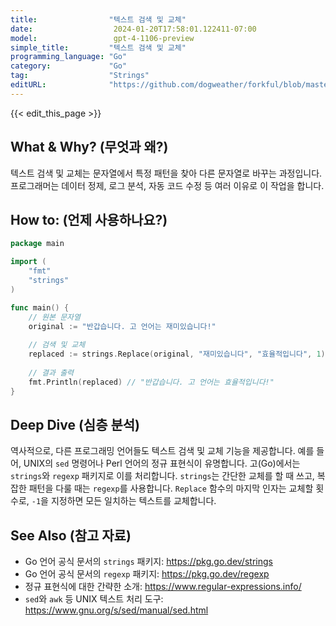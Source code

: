 ```yaml
---
title:                "텍스트 검색 및 교체"
date:                  2024-01-20T17:58:01.122411-07:00
model:                 gpt-4-1106-preview
simple_title:         "텍스트 검색 및 교체"
programming_language: "Go"
category:             "Go"
tag:                  "Strings"
editURL:              "https://github.com/dogweather/forkful/blob/master/content/ko/go/searching-and-replacing-text.md"
---
```


{{< edit_this_page >}}

## What & Why? (무엇과 왜?)
텍스트 검색 및 교체는 문자열에서 특정 패턴을 찾아 다른 문자열로 바꾸는 과정입니다. 프로그래머는 데이터 정제, 로그 분석, 자동 코드 수정 등 여러 이유로 이 작업을 합니다.

## How to: (언제 사용하나요?)
```Go
package main

import (
	"fmt"
	"strings"
)

func main() {
	// 원본 문자열
	original := "반갑습니다. 고 언어는 재미있습니다!"
	
	// 검색 및 교체
	replaced := strings.Replace(original, "재미있습니다", "효율적입니다", 1)
	
	// 결과 출력
	fmt.Println(replaced) // "반갑습니다. 고 언어는 효율적입니다!"
}
```

## Deep Dive (심층 분석)
역사적으로, 다른 프로그래밍 언어들도 텍스트 검색 및 교체 기능을 제공합니다. 예를 들어, UNIX의 `sed` 명령어나 Perl 언어의 정규 표현식이 유명합니다. 고(Go)에서는 `strings`와 `regexp` 패키지로 이를 처리합니다. `strings`는 간단한 교체를 할 때 쓰고, 복잡한 패턴을 다룰 때는 `regexp`를 사용합니다. `Replace` 함수의 마지막 인자는 교체할 횟수로, `-1`을 지정하면 모든 일치하는 텍스트를 교체합니다.

## See Also (참고 자료)
- Go 언어 공식 문서의 `strings` 패키지: https://pkg.go.dev/strings
- Go 언어 공식 문서의 `regexp` 패키지: https://pkg.go.dev/regexp
- 정규 표현식에 대한 간략한 소개: https://www.regular-expressions.info/
- `sed`와 `awk` 등 UNIX 텍스트 처리 도구: https://www.gnu.org/s/sed/manual/sed.html